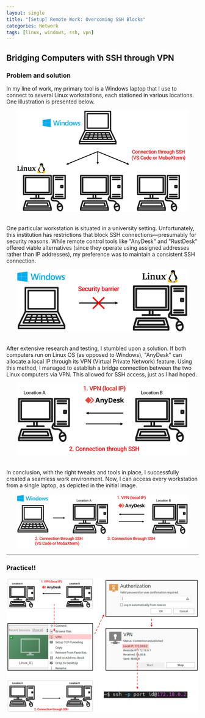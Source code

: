 ```yaml
---
layout: single
title: "[Setup] Remote Work: Overcoming SSH Blocks"
categories: Network
tags: [linux, windows, ssh, vpn]
---
```


## Bridging Computers with SSH through VPN

### Problem and solution

In my line of work, my primary tool is a Windows laptop that I use to connect to several Linux workstations, each stationed in various locations. One illustration is presented below.

<center>
    <img src="../../images/2023-09-07-vpn-remote/af1a3f3d0e4fcf809648d687127514371887eef9.jpg" alt="pic1.jpg" width="450">
</center>
<br>

One particular workstation is situated in a university setting. Unfortunately, this institution has restrictions that block SSH connections—presumably for security reasons. While remote control tools like "AnyDesk" and "RustDesk" offered viable alternatives (since they operate using assigned addresses rather than IP addresses), my preference was to maintain a consistent SSH connection.

<center>
    <img src="../../images/2023-09-07-vpn-remote/2e966e778466ddf799b6c0d8627d4086353299f8.jpg" alt="pic2.jpg" width="450">
    <br>
</center>
<br>

After extensive research and testing, I stumbled upon a solution. If both computers run on Linux OS (as opposed to Windows), "AnyDesk" can allocate a local IP through its VPN (Virtual Private Network) feature. Using this method, I managed to establish a bridge connection between the two Linux computers via VPN. This allowed for SSH access, just as I had hoped.

<center>
    <img src="../../images/2023-09-07-vpn-remote/401efaf1de7f2a459548cfc9d94206ee57be889c.jpg" alt="pic3.jpg" width="450">
    <br>
</center>
<br>

In conclusion, with the right tweaks and tools in place, I successfully created a seamless work environment. Now, I can access every workstation from a single laptop, as depicted in the initial image.

<center>
    <img src="../../images/2023-09-07-vpn-remote/615205ed56c35f6633962bb7be560ea8a63115eb.jpg" alt="pic4.jpg" width="450">
</center>

---

### Practice!!

<center>
    <img src="../../images/2023-09-07-vpn-remote/389039d1ecab32572ad0c827ddddb42f7520dceb.jpg" alt="pic5.jpg">
</center>
